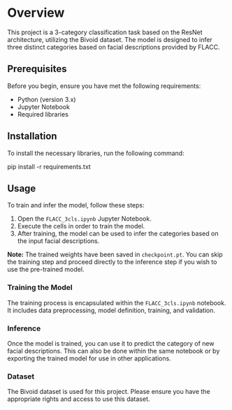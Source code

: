 # Overview
This project is a 3-category classification task based on the ResNet architecture, utilizing the Bivoid dataset. The model is designed to infer three distinct categories based on facial descriptions provided by FLACC.

## Prerequisites
Before you begin, ensure you have met the following requirements:
- Python (version 3.x)
- Jupyter Notebook
- Required libraries

## Installation
To install the necessary libraries, run the following command:

pip install -r requirements.txt


## Usage
To train and infer the model, follow these steps:

1. Open the `FLACC_3cls.ipynb` Jupyter Notebook.
2. Execute the cells in order to train the model.
3. After training, the model can be used to infer the categories based on the input facial descriptions.

**Note:** The trained weights have been saved in `checkpoint.pt`. You can skip the training step and proceed directly to the inference step if you wish to use the pre-trained model.

### Training the Model
The training process is encapsulated within the `FLACC_3cls.ipynb` notebook. It includes data preprocessing, model definition, training, and validation.

### Inference
Once the model is trained, you can use it to predict the category of new facial descriptions. This can also be done within the same notebook or by exporting the trained model for use in other applications.

### Dataset
The Bivoid dataset is used for this project. Please ensure you have the appropriate rights and access to use this dataset.